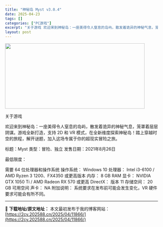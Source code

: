 ```yaml
---
title: "神秘岛 Myst v3.0.4"
date: 2025-04-23
tags: []
categories: ["PC游戏"]
excerpt: "关于游戏 欢迎来到神秘岛：一座美得令人窒息的岛屿，散发着诡异的神秘气息，笼罩着层层阴谋。游戏全新打造，支持 2D 和 VR 模式，在全新维度探索神秘岛！踏上穿越时空的旅程，解开谜题，加入这场专属于你的超现实冒险之旅。 标题：Myst 类型：冒险、独立 发售日期：2021年8月26日 最低限度： 需要&hellip;"
layout: post
---
```


<img class="aligncenter size-full wp-image-11850" src="https://2cy.202588.cn/wp-content/uploads/2025/04/2025042309534826.webp" alt="" width="460" height="215" />

关于游戏

欢迎来到神秘岛：一座美得令人窒息的岛屿，散发着诡异的神秘气息，笼罩着层层阴谋。游戏全新打造，支持 2D 和 VR 模式，在全新维度探索神秘岛！踏上穿越时空的旅程，解开谜题，加入这场专属于你的超现实冒险之旅。

标题：Myst
类型：冒险、独立
发售日期：2021年8月26日

最低限度：

需要 64 位处理器和操作系统
操作系统： Windows 10
处理器： Intel i3-6100 / AMD Ryzen 3 1200、FX4350 或更高版本
内存： 8 GB RAM
显卡： NVIDIA GTX 1050 Ti / AMD Radeon RX 570 或更高
DirectX： 版本 11
存储空间： 20 GB 可用空间
声卡： NA
附加说明： 系统要求在发布前可能会发生变化，VR 硬件要求可能会有所不同。

---
📖 **下载地址/原文地址：** 本文最初发布于我的博客网站：[https://2cy.202588.cn/2025/04/11866/](https://2cy.202588.cn/2025/04/11866/)
